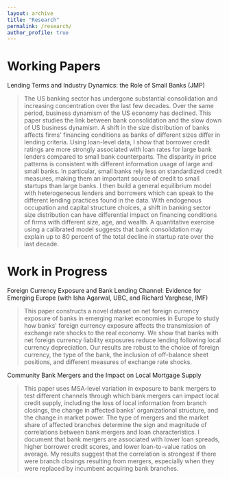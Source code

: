 ```yaml
---
layout: archive
title: "Research"
permalink: /research/
author_profile: true
---
```

Working Papers
======
Lending Terms and Industry Dynamics: the Role of Small Banks (JMP)
>The US banking sector has undergone substantial consolidation and increasing concentration over the last few decades. Over the same period, business dynamism of the US economy has declined. This paper studies the link between bank consolidation and the slow down of US business dynamism. A shift in the size distribution of banks affects firms' financing conditions as banks of different sizes differ in lending criteria. Using loan-level data, I show that borrower credit ratings are more strongly associated with loan rates for large bank lenders compared to small bank counterparts. The disparity in price patterns is consistent with different information usage of large and small banks. In particular, small banks rely less on standardized credit measures, making them an important source of credit to small startups than large banks. I then build a general equilibrium model with heterogeneous lenders and borrowers which can speak to the different lending practices found in the data. With endogenous occupation and capital structure choices, a shift in banking sector size distribution can have differential impact on financing conditions of firms with different size, age, and wealth. A quantitative exercise using a calibrated model suggests that bank consolidation may explain up to 80 percent of the total decline in startup rate over the last decade.

Work in Progress
======
Foreign Currency Exposure and Bank Lending Channel: Evidence for Emerging Europe (with Isha Agarwal, UBC, and Richard Varghese, IMF)
>This paper constructs a novel dataset on net foreign currency exposure of banks in emerging market economies in Europe to study how banks' foreign currency exposure affects the transmission of exchange rate shocks to the real economy. We show that banks with net foreign currency liability exposures reduce lending following local currency depreciation. Our results are robust to the choice of foreign currency, the type of the bank, the inclusion of off-balance sheet positions, and different measures of exchange rate shocks.

Community Bank Mergers and the Impact on Local Mortgage Supply
>This paper uses MSA-level variation in exposure to bank mergers to test different channels through which bank mergers can impact local credit supply, including the loss of local information from branch closings, the change in affected banks' organizational structure, and the change in market power. The type of mergers and the market share of affected branches determine the sign and magnitude of correlations between bank mergers and loan characteristics. I document that bank mergers are associated with lower loan spreads, higher borrower credit scores, and lower loan-to-value ratios on average. My results suggest that the correlation is strongest if there were branch closings resulting from mergers, especially when they were replaced by incumbent acquiring bank branches.
